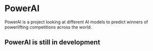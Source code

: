 # PowerAI
PowerAI is a project looking at different AI models to predict winners of powerlifting competitions across the world.

## PowerAI is still in development
